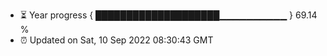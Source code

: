 - ⏳ Year progress { ████████████████████▁▁▁▁▁▁▁▁▁▁ } 69.14 %
- ⏰ Updated on Sat, 10 Sep 2022 08:30:43 GMT

